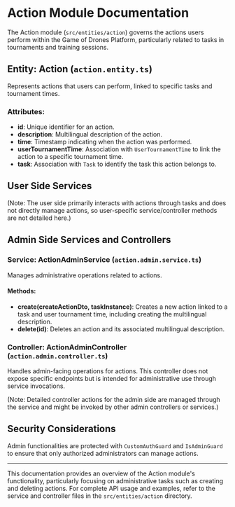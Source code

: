# Action Module Documentation

The Action module (`src/entities/action`) governs the actions users perform within the Game of Drones Platform, particularly related to tasks in tournaments and training sessions.

## Entity: Action (`action.entity.ts`)

Represents actions that users can perform, linked to specific tasks and tournament times.

### Attributes:

-   **id**: Unique identifier for an action.
-   **description**: Multilingual description of the action.
-   **time**: Timestamp indicating when the action was performed.
-   **userTournamentTime**: Association with `UserTournamentTime` to link the action to a specific tournament time.
-   **task**: Association with `Task` to identify the task this action belongs to.

## User Side Services

(Note: The user side primarily interacts with actions through tasks and does not directly manage actions, so user-specific service/controller methods are not detailed here.)

## Admin Side Services and Controllers

### Service: ActionAdminService (`action.admin.service.ts`)

Manages administrative operations related to actions.

#### Methods:

-   **create(createActionDto, taskInstance)**: Creates a new action linked to a task and user tournament time, including creating the multilingual description.
-   **delete(id)**: Deletes an action and its associated multilingual description.

### Controller: ActionAdminController (`action.admin.controller.ts`)

Handles admin-facing operations for actions. This controller does not expose specific endpoints but is intended for administrative use through service invocations.

(Note: Detailed controller actions for the admin side are managed through the service and might be invoked by other admin controllers or services.)

## Security Considerations

Admin functionalities are protected with `CustomAuthGuard` and `IsAdminGuard` to ensure that only authorized administrators can manage actions.

---

This documentation provides an overview of the Action module's functionality, particularly focusing on administrative tasks such as creating and deleting actions. For complete API usage and examples, refer to the service and controller files in the `src/entities/action` directory.
